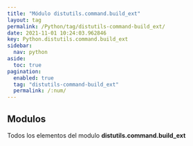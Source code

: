 ```yaml
---
title: "Módulo distutils.command.build_ext"
layout: tag
permalink: /Python/tag/distutils-command-build_ext/
date: 2021-11-01 10:24:03.962846
key: Python.distutils.command.build_ext
sidebar: 
  nav: python
aside: 
  toc: true
pagination: 
  enabled: true
  tag: "distutils-command-build_ext"
  permalink: /:num/
---
```


<h2>Modulos</h2>
Todos los elementos del modulo <strong>distutils.command.build_ext</strong>
